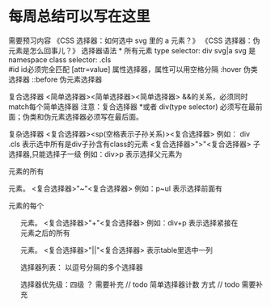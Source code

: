 # 每周总结可以写在这里

需要预习内容
《CSS 选择器：如何选中 svg 里的 a 元素？》
《CSS 选择器：伪元素是怎么回事儿？》
选择器语法
	*	所有元素
type selector:	div svg|a 	svg 是namespace
class selector:	.cls 	
	#id		id必须完全匹配
	[attr=value]	属性选择器，属性可以用空格分隔
	:hover		伪类选择器
	::before	伪元素选择器
	
复合选择器
<简单选择器><简单选择器><简单选择器>  &&的关系，必须同时match每个简单选择器
注意：复合选择器 *或者 div(type selector) 必须写在最前面；伪类和伪元素选择器必须写在最后面。

复杂选择器
<复合选择器><sp(空格表示子孙关系)><复合选择器>  例如： div .cls 表示选中所有是div子孙含有class的元素
<复合选择器>">"<复合选择器> 子选择器,只能选择子一级 例如：div>p 表示选择父元素为 <div> 元素的所有 <p> 元素。
<复合选择器>"~"<复合选择器>  例如：p~ul	表示选择前面有 <p> 元素的每个 <ul> 元素。
<复合选择器>"+"<复合选择器>	 例如：div+p 表示选择紧接在 <div> 元素之后的所有 <p> 元素。
<复合选择器>"||"<复合选择器> 表示table里选中一列

选择器列表： 以逗号分隔的多个选择器

选择器优先级：四级 ？ 需要补充 // todo
简单选择器计数 方式 // todo 需要补充